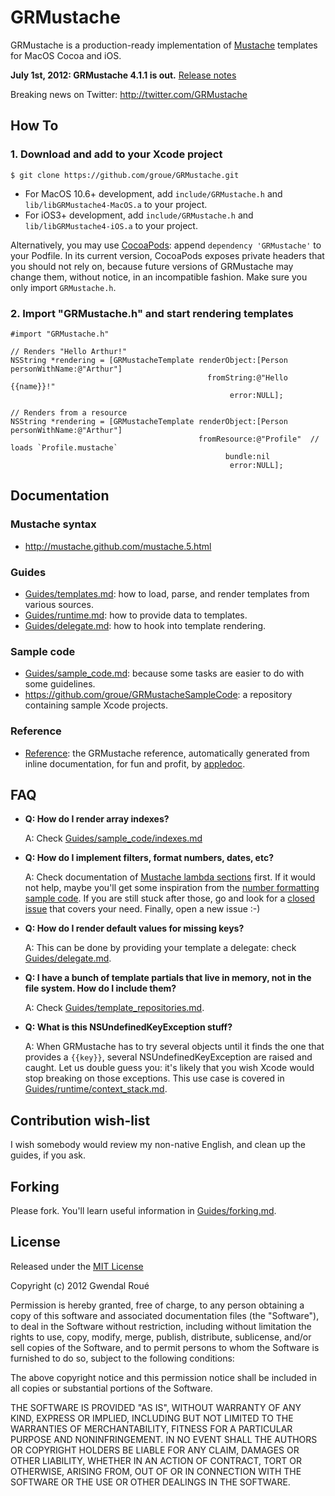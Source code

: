 GRMustache
==========

GRMustache is a production-ready implementation of [Mustache](http://mustache.github.com/) templates for MacOS Cocoa and iOS.

**July 1st, 2012: GRMustache 4.1.1 is out.** [Release notes](GRMustache/blob/master/RELEASE_NOTES.md)

Breaking news on Twitter: http://twitter.com/GRMustache

How To
------

### 1. Download and add to your Xcode project

    $ git clone https://github.com/groue/GRMustache.git

- For MacOS 10.6+ development, add `include/GRMustache.h` and `lib/libGRMustache4-MacOS.a` to your project.
- For iOS3+ development, add `include/GRMustache.h` and `lib/libGRMustache4-iOS.a` to your project.

Alternatively, you may use [CocoaPods](https://github.com/CocoaPods/CocoaPods): append `dependency 'GRMustache'` to your Podfile. In its current version, CocoaPods exposes private headers that you should not rely on, because future versions of GRMustache may change them, without notice, in an incompatible fashion. Make sure you only import `GRMustache.h`.

### 2. Import "GRMustache.h" and start rendering templates

```objc
#import "GRMustache.h"

// Renders "Hello Arthur!"
NSString *rendering = [GRMustacheTemplate renderObject:[Person personWithName:@"Arthur"]
                                            fromString:@"Hello {{name}}!"
                                                 error:NULL];

// Renders from a resource
NSString *rendering = [GRMustacheTemplate renderObject:[Person personWithName:@"Arthur"]
                                          fromResource:@"Profile"  // loads `Profile.mustache`
                                                bundle:nil
                                                 error:NULL];
```


Documentation
-------------

### Mustache syntax

- http://mustache.github.com/mustache.5.html

### Guides

- [Guides/templates.md](GRMustache/blob/master/Guides/templates.md): how to load, parse, and render templates from various sources.
- [Guides/runtime.md](GRMustache/blob/master/Guides/runtime.md): how to provide data to templates.
- [Guides/delegate.md](GRMustache/blob/master/Guides/delegate.md): how to hook into template rendering.

### Sample code

- [Guides/sample_code.md](GRMustache/blob/master/Guides/sample_code.md): because some tasks are easier to do with some guidelines.
- https://github.com/groue/GRMustacheSampleCode: a repository containing sample Xcode projects.

### Reference

- [Reference](http://groue.github.com/GRMustache/Reference/): the GRMustache reference, automatically generated from inline documentation, for fun and profit, by [appledoc](http://gentlebytes.com/appledoc/).


FAQ
---

- **Q: How do I render array indexes?**
    
    A: Check [Guides/sample_code/indexes.md](GRMustache/blob/master/Guides/sample_code/indexes.md)

- **Q: How do I implement filters, format numbers, dates, etc?**
    
    A: Check documentation of [Mustache lambda sections](GRMustache/blob/master/Guides/runtime/helpers.md) first. If it would not help, maybe you'll get some inspiration from the [number formatting sample code](GRMustache/blob/master/Guides/sample_code/number_formatting.md). If you are still stuck after those, go and look for a [closed issue](GRMustache/issues?state=closed) that covers your need. Finally, open a new issue :-)

- **Q: How do I render default values for missing keys?**

    A: This can be done by providing your template a delegate: check [Guides/delegate.md](GRMustache/blob/master/Guides/delegate.md).

- **Q: I have a bunch of template partials that live in memory, not in the file system. How do I include them?**
    
    A: Check [Guides/template_repositories.md](GRMustache/blob/master/Guides/template_repositories.md).

- **Q: What is this NSUndefinedKeyException stuff?**

    A: When GRMustache has to try several objects until it finds the one that provides a `{{key}}`, several NSUndefinedKeyException are raised and caught. Let us double guess you: it's likely that you wish Xcode would stop breaking on those exceptions. This use case is covered in [Guides/runtime/context_stack.md](GRMustache/blob/master/Guides/runtime/context_stack.md).


Contribution wish-list
----------------------

I wish somebody would review my non-native English, and clean up the guides, if you ask.


Forking
-------

Please fork. You'll learn useful information in [Guides/forking.md](GRMustache/blob/master/Guides/forking.md).


License
-------

Released under the [MIT License](http://en.wikipedia.org/wiki/MIT_License)

Copyright (c) 2012 Gwendal Roué

Permission is hereby granted, free of charge, to any person obtaining a copy of this software and associated documentation files (the "Software"), to deal in the Software without restriction, including without limitation the rights to use, copy, modify, merge, publish, distribute, sublicense, and/or sell copies of the Software, and to permit persons to whom the Software is furnished to do so, subject to the following conditions:

The above copyright notice and this permission notice shall be included in all copies or substantial portions of the Software.

THE SOFTWARE IS PROVIDED "AS IS", WITHOUT WARRANTY OF ANY KIND, EXPRESS OR IMPLIED, INCLUDING BUT NOT LIMITED TO THE WARRANTIES OF MERCHANTABILITY, FITNESS FOR A PARTICULAR PURPOSE AND NONINFRINGEMENT. IN NO EVENT SHALL THE AUTHORS OR COPYRIGHT HOLDERS BE LIABLE FOR ANY CLAIM, DAMAGES OR OTHER LIABILITY, WHETHER IN AN ACTION OF CONTRACT, TORT OR OTHERWISE, ARISING FROM, OUT OF OR IN CONNECTION WITH THE SOFTWARE OR THE USE OR OTHER DEALINGS IN THE SOFTWARE.

